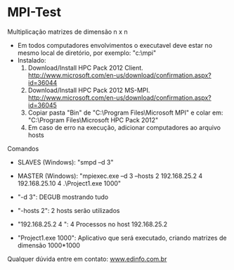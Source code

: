 # MPI-Test
Multiplicação matrizes de dimensão n x n
* Em todos computadores envolvimentos o executavel deve estar no mesmo local de diretório, por exemplo: "c:\mpi"
* Instalado: 
  1. Download/Install HPC Pack 2012 Client. http://www.microsoft.com/en-us/download/confirmation.aspx?id=36044
  2. Download/Install HPC Pack 2012 MS-MPI. http://www.microsoft.com/en-us/download/confirmation.aspx?id=36045
  3. Copiar pasta "Bin" de "C:\Program Files\Microsoft MPI" e colar em: "C:\Program Files\Microsoft HPC Pack 2012"
  4. Em caso de erro na execução, adicionar computadores ao arquivo hosts
  
  
Comandos 
* SLAVES (Windows): "smpd –d 3"
* MASTER (Windows): "mpiexec.exe –d 3 –hosts 2 192.168.25.2 4 192.168.25.10 4 .\Project1.exe 1000"

* "-d 3": DEGUB mostrando tudo
* "-hosts 2": 2 hosts serão utilizados
* "192.168.25.2 4 ": 4 Processos no host 192.168.25.2
* "Project1.exe 1000": Aplicativo que será executado, criando matrizes de dimensão 1000*1000

Qualquer dúvida entre em contato: www.edinfo.com.br
